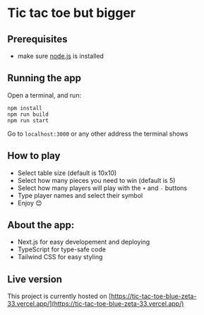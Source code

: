 # Tic tac toe but bigger

## Prerequisites
- make sure [node.js](https://nodejs.org/) is installed

## Running the app

Open a terminal, and run:

```
npm install
npm run build
npm run start
```

Go to `localhost:3000` or any other address the terminal shows

## How to play

- Select table size (default is 10x10)
- Select how many pieces you need to win (default is 5)
- Select how many players will play with the `+` and `-` buttons
- Type player names and select their symbol
- Enjoy 😊

## About the app:

- Next.js for easy developement and deploying
- TypeScript for type-safe code
- Tailwind CSS for easy styling

## Live version

This project is currently hosted on [https://tic-tac-toe-blue-zeta-33.vercel.app/](https://tic-tac-toe-blue-zeta-33.vercel.app/)
